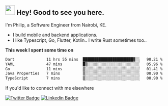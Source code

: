 <h2><img src="https://slackmojis.com/emojis/3643-cool-doge/download" width="30"/> Hey! Good to see you here.</h2>

<p>I'm Philip, a Software Engineer from Nairobi, KE. 

- I build mobile and backend applications.
- I like Typescript, Go, Flutter, Kotlin.. I write Rust sometimes too..</p>

**This week I spent some time on**
<!--START_SECTION:waka-->

```txt
Dart              11 hrs 55 mins  ██████████████████████▓░░   90.21 %
YAML              47 mins         █▒░░░░░░░░░░░░░░░░░░░░░░░   05.96 %
Go                11 mins         ▒░░░░░░░░░░░░░░░░░░░░░░░░   01.41 %
Java Properties   7 mins          ▒░░░░░░░░░░░░░░░░░░░░░░░░   00.90 %
TypeScript        7 mins          ▒░░░░░░░░░░░░░░░░░░░░░░░░   00.90 %
```

<!--END_SECTION:waka-->

If you'd like to connect with me elsewhere

[![Twitter Badge](https://img.shields.io/badge/-Twitter-1ca0f1?style=flat-square&labelColor=1ca0f1&logo=twitter&logoColor=white&link=https://twitter.com/_diogorodrigues)](https://twitter.com/kimathiphil)  [![Linkedin Badge](https://img.shields.io/badge/-LinkedIn-blue?style=flat-square&logo=Linkedin&logoColor=white&link=https://www.linkedin.com/in/philip-kimathi-2604a9114/)](https://www.linkedin.com/in/philip-kimathi-2604a9114/)
